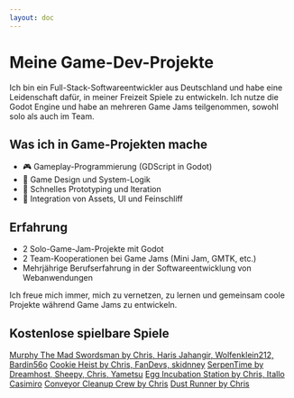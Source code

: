 ```yaml
---
layout: doc
---
```


<script setup>
import ItchIoGameWidget from '../../../components/ItchIoGameWidget.vue';
</script>

# Meine Game-Dev-Projekte

Ich bin ein Full-Stack-Softwareentwickler aus Deutschland und habe eine Leidenschaft dafür, in meiner Freizeit Spiele zu entwickeln. Ich nutze die Godot Engine und habe an mehreren Game Jams teilgenommen, sowohl solo als auch im Team.

## Was ich in Game-Projekten mache

- 🎮 Gameplay-Programmierung (GDScript in Godot)
- 🧠 Game Design und System-Logik
- 🧪 Schnelles Prototyping und Iteration
- 🔧 Integration von Assets, UI und Feinschliff

## Erfahrung

- 2 Solo-Game-Jam-Projekte mit Godot
- 2 Team-Kooperationen bei Game Jams (Mini Jam, GMTK, etc.)
- Mehrjährige Berufserfahrung in der Softwareentwicklung von Webanwendungen

Ich freue mich immer, mich zu vernetzen, zu lernen und gemeinsam coole Projekte während Game Jams zu entwickeln.

## Kostenlose spielbare Spiele

<div class="flex flex-col space-y-6 my-6">
  <ItchIoGameWidget :gameId="3875408">
    <a href="https://chris-gw.itch.io/patch-notes-v10-jam-game">Murphy The Mad Swordsman by Chris, Haris Jahangir, Wolfenklein212, Bardin56o</a>
  </ItchIoGameWidget>
  <ItchIoGameWidget :gameId="3847215">
    <a href="https://chris-gw.itch.io/cookie-heist">Cookie Heist by Chris, FanDevs, skidnney</a>
  </ItchIoGameWidget>
  <ItchIoGameWidget :gameId="3760763">
    <a href="https://dreamhost.itch.io/serpentime">SerpenTime by Dreamhost, Sheepy, Chris, Yametsu</a>
  </ItchIoGameWidget>
  <ItchIoGameWidget :gameId="3755717">
    <a href="https://chris-gw.itch.io/egg-incubation-station">Egg Incubation Station by Chris, Itallo Casimiro</a>
  </ItchIoGameWidget>
  <ItchIoGameWidget :gameId="3609600">
    <a href="https://chris-gw.itch.io/conveyor-cleanup-crew">Conveyor Cleanup Crew by Chris</a>
  </ItchIoGameWidget>
  <ItchIoGameWidget :gameId="3550822">
    <a href="https://chris-gw.itch.io/dust-runner">Dust Runner by Chris</a>
  </ItchIoGameWidget>
</div>
